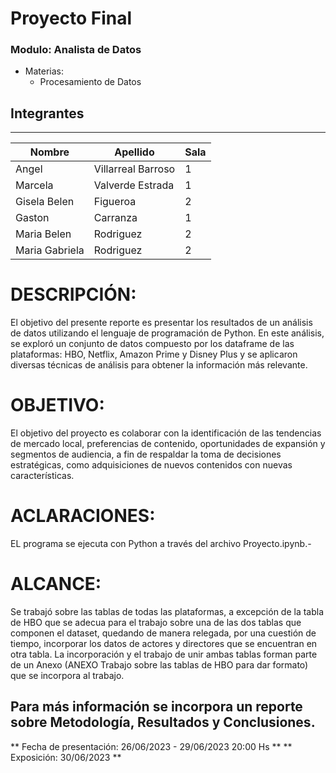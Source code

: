 # Proyecto Final

### Modulo: Analista de Datos
- Materias: 
    - Procesamiento de Datos

## Integrantes 
---
| Nombre         | Apellido           | Sala    |
|----------------|--------------------|---------|
| Angel          | Villarreal Barroso |    1    | 
| Marcela        | Valverde Estrada   |    1    |
| Gisela Belen   | Figueroa           |    2    |
| Gaston         | Carranza           |    1    |
| Maria Belen    | Rodriguez          |    2    |
| Maria Gabriela | Rodriguez          |    2    |

# DESCRIPCIÓN:
El objetivo del presente reporte es presentar los resultados de un análisis de datos utilizando el lenguaje de programación de Python. En este análisis, se exploró un conjunto de datos compuesto por los dataframe de las plataformas: HBO, Netflix, Amazon Prime y Disney Plus y se aplicaron diversas técnicas de análisis para obtener la información más relevante.

# OBJETIVO:
El objetivo del proyecto es colaborar con la identificación de las tendencias de mercado local, preferencias de contenido, oportunidades de expansión y segmentos de audiencia, a fin de respaldar la toma de decisiones estratégicas, como adquisiciones de nuevos contenidos con nuevas características.

# ACLARACIONES:
EL programa se ejecuta con Python a través del archivo Proyecto.ipynb.-

# ALCANCE:
Se trabajó sobre las tablas de todas las plataformas, a excepción de la tabla de HBO que se adecua para el trabajo sobre una de las dos tablas que componen el dataset, quedando de manera relegada, por una cuestión de tiempo, incorporar los datos de actores y directores que se encuentran en otra tabla. La incorporación y el trabajo de unir ambas tablas forman parte de un Anexo (ANEXO Trabajo sobre las tablas de HBO para dar formato) que se incorpora al trabajo.

## Para más información se incorpora un reporte sobre Metodología, Resultados y Conclusiones.

** Fecha de presentación: 26/06/2023 - 29/06/2023 20:00 Hs **
** Exposición:  30/06/2023 **
